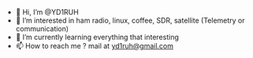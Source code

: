 - 👋 Hi, I’m @YD1RUH
- 👀 I’m interested in ham radio, linux, coffee, SDR, satellite (Telemetry or communication)
- 🌱 I’m currently learning everything that interesting
- 📫 How to reach me ? mail at yd1ruh@gmail.com

<!---
YD1RUH/YD1RUH is a ✨ special ✨ repository because its `README.md` (this file) appears on your GitHub profile.
You can click the Preview link to take a look at your changes.
--->
